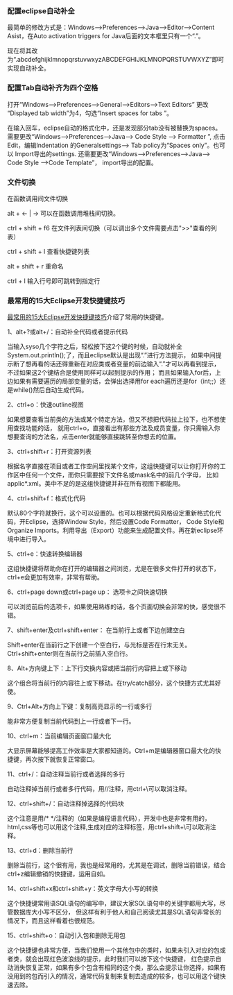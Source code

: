 ### 配置eclipse自动补全

最简单的修改方式是：Windows——>Preferences——>Java-->Editor-->Content Asist，在Auto activation triggers for Java后面的文本框里只有一个“.”。

现在将其改为“.abcdefghijklmnopqrstuvwxyzABCDEFGHIJKLMNOPQRSTUVWXYZ”即可实现自动补全。

### 配置Tab自动补齐为四个空格

打开“Windows——>Preferences——>General-->Editors-->Text Editors” 更改 “Displayed tab width”为4，勾选“Insert spaces for tabs ”。

在输入回车，eclipse自动的格式化中，还是发现部分tab没有被替换为spaces。需要更改“Windows——>Preferences——>Java--> Code Style --> Formatter ”, 点击Edit，编辑Indentation 的Generalsettings--> Tab policy为“Spaces only”。也可以 Import导出的settings.
还需要更改“Windows——>Preferences——>Java--> Code Style -->Code Template”， import导出的配置。

### 文件切换

在函数调用间文件切换

alt + <- | -> 可以在函数调用堆栈间切换。

ctrl + shift + f6 在文件列表间切换（可以调出多个文件需要点击">>"查看的列表）

ctrl + shift + l  查看快捷键列表

alt + shift + r 重命名

ctrl + l  输入行号即可跳转到指定行


### 最常用的15大Eclipse开发快捷键技巧

[最常用的15大Eclipse开发快捷键技巧]介绍了常用的快捷键。

  [最常用的15大Eclipse开发快捷键技巧]:http://blog.csdn.net/chenleixing/article/details/44600587

1、alt+?或alt+/：自动补全代码或者提示代码

当输入syso几个字符之后，轻松按下这2个键的时候，自动就补全System.out.println();了，而且eclipse默认是出现“.”进行方法提示，
如果中间提示断了想再看的话还得重新在对应类或者变量的前边输入“.”才可以再看到提示，不过如果这2个键结合是使用同样可以起到提示的作用；
而且如果输入for后，上边如果有需要遍历的局部变量的话，会弹出选择用for each遍历还是for（int;;）还是while()然后自动生成代码。
 
2、ctrl+o：快速outline视图

如果想要查看当前类的方法或某个特定方法，但又不想把代码拉上拉下，也不想使用查找功能的话，
就用ctrl+o，直接看出有那些方法及成员变量，你只需输入你想要查询的方法名，点击enter就能够直接跳转至你想去的位置。
 
3、ctrl+shift+r：打开资源列表

根据名字直接在项目或者工作空间里找某个文件，这组快捷键可以让你打开你的工作区中任何一个文件，而你只需要按下文件名或mask名中的前几个字母，
比如applic*.xml。美中不足的是这组快捷键并非在所有视图下都能用。

 
4、ctrl+shift+f：格式化代码

默认80个字符就换行，这个可以设置的。也可以根据代码风格设定重新格式化代码，开Eclipse，选择Window Style，然后设置Code Formatter，
Code Style和Organize Imports。利用导出（Export）功能来生成配置文件。再在新eclipse环境中进行导入。

5、ctrl+e：快速转换编辑器

这组快捷键将帮助你在打开的编辑器之间浏览，尤是在很多文件打开的状态下，ctrl+e会更加有效率，非常有帮助。
 
6、ctrl+page down或ctrl+page up： 选项卡之间快速切换

可以浏览前后的选项卡，如果使用熟练的话，各个页面切换会非常的快，感觉很不错。

7、shift+enter及ctrl+shift+enter： 在当前行上或者下边创建空白

Shift+enter在当前行之下创建一个空白行，与光标是否在行末无关。Ctrl+shift+enter则在当前行之前插入空白行。
 
8、Alt+方向键上下：上下行交换内容或把当前行内容把上或下移动

这个组合将当前行的内容往上或下移动。在try/catch部分，这个快捷方式尤其好使。

9、Ctrl+Alt+方向上下键：复制高亮显示的一行或多行

能非常方便复制当前代码到上一行或者下一行。

10、ctrl+m：当前编辑页面窗口最大化

大显示屏幕能够提高工作效率是大家都知道的。Ctrl+m是编辑器窗口最大化的快捷键，再次按下就恢复正常窗口。

11、ctrl+/：自动注释当前行或者选择的多行

自动注释掉当前行或者多行代码，用//注释，用ctrl+\可以取消注释。
 
12、ctrl+shift+/：自动注释掉选择的代码块

这个注意是用/* */注释的（如果是编程语言代码），开发中也是非常有用的，html,css等也可以用这个注释,生成对应的注释标签，用ctrl+shift+\可以取消注释。

13、ctrl+d：删除当前行

删除当前行，这个很有用，我也是经常用的，尤其是在调试，删除当前错误，结合ctrl+z编辑撤销的快捷键，运用自如。
 
14、ctrl+shift+x和ctrl+shift+y：英文字母大小写的转换

这个快捷键常用语SQL语句的编写中，建议大家SQL语句中的关键字都用大写，尽管数据库大小写不区分，
但这样有利于他人和自己阅读尤其是SQL语句非常长的情况下，而且这样看着也很规范。

15、ctrl+shift+o：自动引入包和删除无用包

这个快捷键也非常方便，当我们使用一个其他包中的类时，如果未引入对应的包或者类，就会出现红色波浪线的提示，此时我们可以按下这个快捷键，
红色提示自动消失恢复正常，如果有多个包含有相同的这个类，那么会提示让你选择，如果有没用到的包而引入的情况，通常代码复制来复制去造成的较多，也可以用这个键快速去除。
